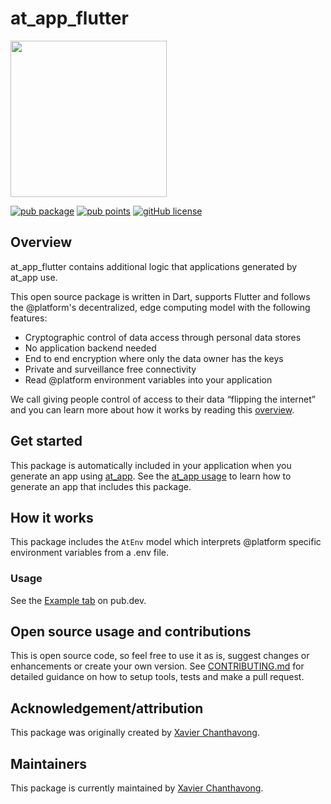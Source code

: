 # at_app_flutter

<img width=250px src="https://atsign.dev/assets/img/@platform_logo_grey.svg?sanitize=true">

[![pub package](https://img.shields.io/pub/v/at_app_flutter)](https://pub.dev/packages/at_app_flutter)
[![pub points](https://badges.bar/at_app_flutter/pub%20points)](https://pub.dev/packages/at_app_flutter/score)
[![gitHub license](https://img.shields.io/badge/license-BSD3-blue.svg)](./LICENSE)
## Overview

at_app_flutter contains additional logic that applications generated by at_app use.

This open source package is written in Dart, supports Flutter and follows the
@‎platform's decentralized, edge computing model with the following features:
- Cryptographic control of data access through personal data stores
- No application backend needed
- End to end encryption where only the data owner has the keys
- Private and surveillance free connectivity
- Read @platform environment variables into your application

We call giving people control of access to their data “flipping the internet”
and you can learn more about how it works by reading this
[overview](https://atsign.dev/docs/overview/).

## Get started

This package is automatically included in your application when you generate an app using [at_app](https://pub.dev/packages/at_app). See the [at_app usage](https://pub.dev/packages/at_app/example) to learn how to generate an app that includes this package.

## How it works

This package includes the `AtEnv` model which interprets @platform specific environment variables from a .env file.

### Usage

See the [Example tab](https://pub.dev/packages/at_app_flutter/example) on pub.dev.

## Open source usage and contributions

This is open source code, so feel free to use it as is, suggest changes or
enhancements or create your own version. See [CONTRIBUTING.md](../../CONTRIBUTING.md)
for detailed guidance on how to setup tools, tests and make a pull request.

## Acknowledgement/attribution

This package was originally created by [Xavier Chanthavong](https://github.com/xavierchanth).

## Maintainers

This package is currently maintained by [Xavier Chanthavong](https://github.com/xavierchanth).


